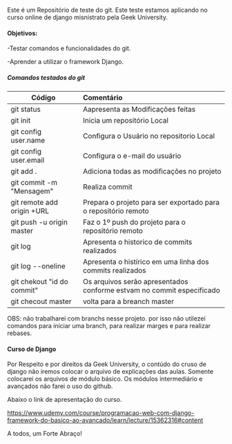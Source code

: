 Este é um Repositório de teste do git. Este teste estamos 
aplicando no curso online de django misnistrato pela 
Geek University.

#### Objetivos:

-Testar comandos e funcionalidades do git.

-Aprender a utilizar o framework Django.  

##### Comandos testados do git

Código | Comentário
-------|:-----------
git status | Aapresenta as Modificações feitas
git init | Inicia um repositório Local
git config user.name | Configura o Usuário no repositorio Local
git config user.email | Configura o e-mail do usuário
git add . | Adiciona todas as modificações no projeto
git commit -m "Mensagem" | Realiza commit
git remote add origin +URL | Prepara o projeto para ser exportado para o repositório remoto 
git push -u origin master | Faz o 1º push do projeto para o repositório remoto
git log | Apresenta o historico de commits realizados
git log --oneline | Apresenta o histírico em uma linha dos commits realizados
git chekout "id do commit" | Os arquivos serão apresentados conforme estvam no commit especificado
git checout master | volta para a breanch master

OBS: não trabalharei com branchs nesse projeto. por isso não utilezei comandos
para iniciar uma branch, para realizar marges e para realizar rebases.

#### Curso de Django

Por Respeito e por direitos da Geek University, o contúdo do cruso de django não 
iremos colocar o arquivo de explicações das aulas. Somente colocarei os arquivos
de módulo básico. Os módulos intermediário e avançados não farei o uso do github. 

Abaixo o link de apresentação do curso.

https://www.udemy.com/course/programacao-web-com-django-framework-do-basico-ao-avancado/learn/lecture/15362316#content
 
A todos, um Forte Abraço!
